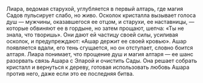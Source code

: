 Лиара, ведомая старухой, углубляется в первый алтарь, где магия Садов пульсирует слабо, но живо. Осколок кристалла вызывает голоса душ — мужчины, оказавшегося ее отцом, и старухи, ее наставницы, — которые обвиняют ее в гордыне, но затем прощают, шепча: «Ты не знала, что творишь». Они дают ей частицу своей силы, усиливая осколок, и предупреждают: «Ашар держит ее своей кровью». Ашар появляется вдали, его тень сгущается, но он отступает, словно боится алтаря. Лиара понимает, что прощение душ и магия алтаря — ее шанс разорвать связь Ашара с Эларой и очистить Сады. Она решает собрать кристалл и вернуться к дереву, готовая использовать любовь Ашара против него, даже если это ее последняя битва.